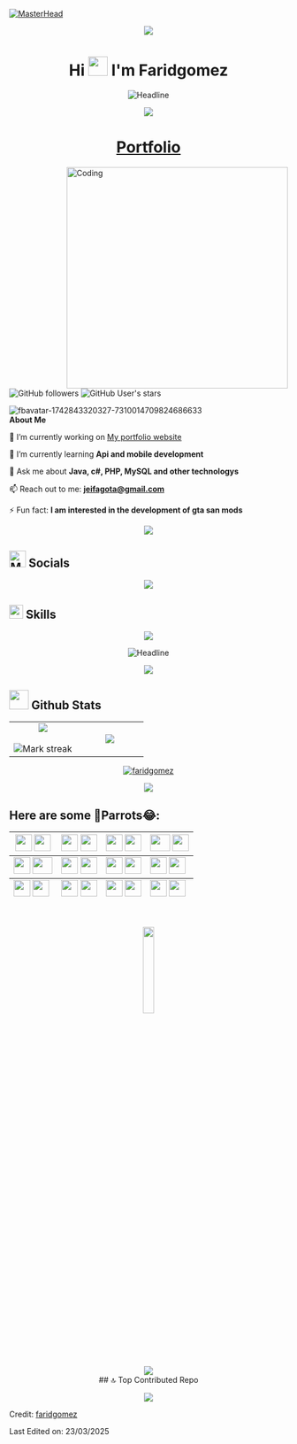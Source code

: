 [![MasterHead](https://i.pinimg.com/originals/77/ca/a3/77caa32884d735d439ade45ba37feaf2.gif)](https://github.com/faridgomez)

<p  align="center">
  <img src="https://user-images.githubusercontent.com/73097560/115834477-dbab4500-a447-11eb-908a-139a6edaec5c.gif">             
  <br>

<h1 align="center">Hi <img src="https://media.giphy.com/media/hvRJCLFzcasrR4ia7z/giphy.gif" width="35"> I'm Faridgomez</h1>
 
<div align=center>
        <img src="https://readme-typing-svg.herokuapp.com?color=%961DF7&size=32&center=true&vCenter=true&width=600&height=50&lines=Android+and+Web+Developer;Software+Science+Student;Freelancer;Open-Source+Enthusiast" alt="Headline" />
    </div>  
    <p  align="center">
      <img src="https://user-images.githubusercontent.com/73097560/115834477-dbab4500-a447-11eb-908a-139a6edaec5c.gif">             
      <br>

    
<p align="center"><a href="https://github.com/faridgomez"><h1 align="center">Portfolio</h1></a></p>
<img align="right" alt="Coding" width="400" height="400" src="https://i.ibb.co/Jjz72ttr/giphy-2.gif">




![GitHub followers](https://img.shields.io/github/followers/faridgomez?style=social) ![GitHub User's stars](https://img.shields.io/github/stars/faridgomez?style=social)<img src="https://komarev.com/ghpvc/?username=faridgomez" alt="" />

<picture><img src="https://i.ibb.co/XxzXJr1x/fbavatar-1742843320327-7310014709824686633.png" alt="fbavatar-1742843320327-7310014709824686633" border="0"></picture> <br> **About Me**


 🔭 I’m currently working on [My portfolio website](https://github.com/faridgomez)

 🌱 I’m currently learning **Api and mobile development**

 💬 Ask me about **Java, c#, PHP, MySQL and other technologys**

 📫 Reach out to me: **jeifagota@gmail.com**

 ⚡ Fun fact: **I am interested in the development of gta san mods**

 <p  align="center">
<img src="https://user-images.githubusercontent.com/73097560/115834477-dbab4500-a447-11eb-908a-139a6edaec5c.gif">             
<br>

## <img src="https://cdn-icons-png.flaticon.com/512/2065/2065157.png" alt="Medios de comunicación social icono gratis" title="Medios de comunicación social icono gratis" width=30px><b> Socials</b>
 
<p align="center">
  <a href="https://www.linkedin.com/in/jeisson-gomez-tabares-9b7715295">
    <img src="https://skillicons.dev/icons?i=linkedin" />
  </a>
</p>


## <img src="https://media2.giphy.com/media/QssGEmpkyEOhBCb7e1/giphy.gif?cid=ecf05e47a0n3gi1bfqntqmob8g9aid1oyj2wr3ds3mg700bl&rid=giphy.gif" width ="25"> <b>  Skills</b> 
<p align="center">
  <a href="https://skillicons.dev">
    <img src="https://skillicons.dev/icons?i=java,spring,cs,cpp,php,py,mysql,html,css,bootstrap,js,linux,postman,vscode,github" />
  </a>
</p>


 
<div align=center>
  <img src="https://readme-typing-svg.herokuapp.com?color=%961DF7&size=36&center=true&vCenter=true&width=600&height=50&lines=Veni;vidi;vici" alt="Headline" />
</div>  


<p  align="center">
<img src="https://user-images.githubusercontent.com/73097560/115834477-dbab4500-a447-11eb-908a-139a6edaec5c.gif">             
<br>

## <img src="https://media.giphy.com/media/iY8CRBdQXODJSCERIr/giphy.gif" width="35"><b> Github Stats </b>
<!--- stats & Trophy (start) -->
<p align="center">
  <!--- stats (start) -->
<table align="center">
<tr border="none">
<td width="50%" align="center">
  
  <img  align="center"  src="https://github-readme-stats.vercel.app/api?username=faridgomez&theme=midnight-purple&show_icons=true&count_private=true" />
  <br></br>
  <img  title="🔥 Get streak stats for your profile at git.io/streak-stats" alt="Mark streak" src="https://github-readme-streak-stats.herokuapp.com/?user=faridgomez&theme=midnight-purple&hide_border=false" /> 
</td>

<td width="50%" align="center">

  <img  align="center"  src="https://github-readme-stats.anuraghazra1.vercel.app/api/top-langs/?username=faridgomez&theme=midnight-purple&hide_border=false&no-bg=true&no-frame=true&langs_count=10"/>
  
  </td>
</tr>
</table>
<!--- stats (end) -->

<!--- trophy (start) -->
<p align="center"> <a href="https://github.com/ryo-ma/github-profile-trophy"><img src="https://github-profile-trophy.vercel.app/?username=faridgomez&layout=compact&theme=radical&column=7&row=1&margin-w=15&margin-h=15" alt="faridgomez" /></a> </p>
<!--- trophy (end) -->


</p>        
<!--- stats (end) -->

<p  align="center">
<img src="https://user-images.githubusercontent.com/73097560/115834477-dbab4500-a447-11eb-908a-139a6edaec5c.gif">             
<br>




## Here are some 🦜Parrots😂:
<div>
  <table align="center">
    <thead>
        <tr>
            <th>
            <img src="https://cultofthepartyparrot.com/parrots/hd/githubparrot.gif" width="30" height="30"/>
            <img src="https://cultofthepartyparrot.com/flags/hd/colombiaparrot.gif" width="30" height="30"/>
            </th>
            <th>
            <img src="https://cultofthepartyparrot.com/parrots/hd/jumpingparrot.gif" width="30" height="30"/>
            <img src="https://cultofthepartyparrot.com/parrots/hd/opensourceparrot.gif" width="30" height="30"/>
            </th>
            <th>
            <img src="https://cultofthepartyparrot.com/parrots/hd/dealwithitnowparrot.gif" width="30" height="30"/>
            <img src="https://cultofthepartyparrot.com/parrots/hd/hypnoparrotlight.gif" width="30" height="30"/>
            </th>
            <th>
            <img src="https://cultofthepartyparrot.com/parrots/asyncparrot.gif" width="36" height="30"/>
            <img src="https://cultofthepartyparrot.com/parrots/hd/60fpsparrot.gif" width="30" height="30"/>
            </th>
        </tr>
    </thead>
    <tbody>
        <tr>
            <td><img src="https://cultofthepartyparrot.com/parrots/databaseparrot.gif" width="30" height="30"/>
            <img src="https://cultofthepartyparrot.com/parrots/fixparrot.gif" width="36" height="30"/></td>
            <td><img src="https://cultofthepartyparrot.com/parrots/hd/laptop_parrot.gif" width="30" height="30"/>
            <img src="https://cultofthepartyparrot.com/parrots/hd/spinningparrot.gif" width="30" height="30"/></td>
            <td><img src="https://cultofthepartyparrot.com/parrots/hd/levitationparrot.gif" width="30" height="30"/>
            <img src="https://cultofthepartyparrot.com/parrots/hd/meldparrot.gif" width="30" height="30"/></td>
            <td><img src="https://cultofthepartyparrot.com/parrots/slomoparrot.gif" width="30" height="30"/>
            <img src="https://cultofthepartyparrot.com/parrots/hd/moonwalkingparrot.gif" width="30" height="30"/></td>
        </tr>
    </tbody>
    <tfoot>
        <tr>
            <td><img src="https://cultofthepartyparrot.com/parrots/hd/stableparrot.gif" width="30" height="30"/>
            <img src="https://cultofthepartyparrot.com/parrots/hd/scienceparrot.gif" width="30" height="30"/></td>
            <td><img src="https://cultofthepartyparrot.com/parrots/hd/pirateparrot.gif" width="30" height="30"/>
            <img src="https://cultofthepartyparrot.com/parrots/hd/footballparrot.gif" width="30" height="30"/></td>
            <td><img src="https://cultofthepartyparrot.com/parrots/hd/illuminatiparrot.gif" width="30" height="30"/>
            <img src="https://cultofthepartyparrot.com/parrots/hd/hypnoparrotdark.gif" width="30" height="30"/></td>
            <td><img src="https://cultofthepartyparrot.com/parrots/hd/mustacheparrot.gif" width="30" height="30"/>
            <img src="https://cultofthepartyparrot.com/parrots/hd/laptop_parrot.gif" width="30" height="30"/></td>
        </tr>
    </tfoot>
</table>
   
    
</div>
<br>
<p align="center">
<img src="https://media.giphy.com/media/jpVnC65DmYeyRL4LHS/giphy.gif" width="20%">
</p>

<p  align="center">
<img src="https://user-images.githubusercontent.com/73097560/115834477-dbab4500-a447-11eb-908a-139a6edaec5c.gif">             
<br>
## 🔝 Top Contributed Repo
<div>
<p align="center"><img src="https://github-contributor-stats.vercel.app/api?username=faridgomez&limit=5&theme=midnight-purple&combine_all_yearly_contributions=true"/>
</p>  
</div>





Credit: [faridgomez](https://github.com/faridgomez)

Last Edited on: 23/03/2025

